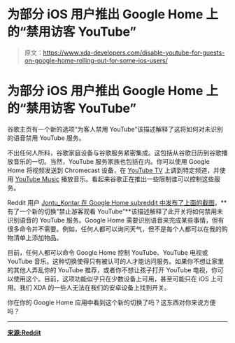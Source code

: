 # 为部分 iOS 用户推出 Google Home 上的“禁用访客 YouTube”

> 原文：<https://www.xda-developers.com/disable-youtube-for-guests-on-google-home-rolling-out-for-some-ios-users/>

# 为部分 iOS 用户推出 Google Home 上的“禁用访客 YouTube”

谷歌主页有一个新的选项“为客人禁用 YouTube”该描述解释了这将如何对未识别的语音禁用 YouTube 服务。

不出任何人所料，谷歌家庭设备与谷歌服务紧密集成。这包括从谷歌日历到谷歌播放音乐的一切。当然，YouTube 服务家族也包括在内。你可以使用 Google Home 将视频发送到 Chromecast 设备，在 [YouTube TV](https://www.xda-developers.com/youtube-tv-new-markets-channels-price-hike/) 上调到特定频道，并使用 [YouTube Music](https://www.xda-developers.com/youtube-music-youtube-premium-canada-uk/) 播放音乐。看起来谷歌正在推出一些限制谁可以控制这些服务。

Reddit 用户 [Jontu_Kontar 在 Google Home subreddit 中发布了上面的截图](https://www.reddit.com/r/googlehome/comments/92ei33/possible_bug_or_new_feature_coming_soon/e357jlj/)。**有了一个新的切换“禁止游客观看 YouTube”**该描述解释了此开关将如何禁用未识别语音的 YouTube 服务。Google Home 需要识别语音来完成某些事情，但有很多命令并不需要。例如，任何人都可以询问天气，但不是每个人都可以在我的购物清单上添加物品。

目前，任何人都可以命令 Google Home 控制 YouTube、YouTube 电视或 YouTube 音乐。这种切换使得只有被认可的人才能访问服务。如果你不想让家里的其他人弄乱你的 YouTube 推荐，或者你不想让孩子打开 YouTube 电视，你可以使用这个。目前，这项功能似乎只在少数设备上可用，甚至可能只在 iOS 上可用。我们 XDA 的一些人无法在我们的安卓设备上找到开关。

你在你的 Google Home 应用中看到这个新的切换了吗？这东西对你来说方便吗？

* * *

[**来源:Reddit**](https://www.reddit.com/r/googlehome/comments/92ei33/possible_bug_or_new_feature_coming_soon/e357jlj/)